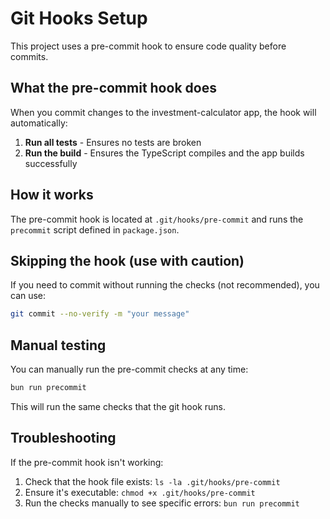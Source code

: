 # Git Hooks Setup

This project uses a pre-commit hook to ensure code quality before commits.

## What the pre-commit hook does

When you commit changes to the investment-calculator app, the hook will automatically:

1. **Run all tests** - Ensures no tests are broken
2. **Run the build** - Ensures the TypeScript compiles and the app builds successfully

## How it works

The pre-commit hook is located at `.git/hooks/pre-commit` and runs the `precommit` script defined in `package.json`.

## Skipping the hook (use with caution)

If you need to commit without running the checks (not recommended), you can use:

```bash
git commit --no-verify -m "your message"
```

## Manual testing

You can manually run the pre-commit checks at any time:

```bash
bun run precommit
```

This will run the same checks that the git hook runs.

## Troubleshooting

If the pre-commit hook isn't working:

1. Check that the hook file exists: `ls -la .git/hooks/pre-commit`
2. Ensure it's executable: `chmod +x .git/hooks/pre-commit`
3. Run the checks manually to see specific errors: `bun run precommit`